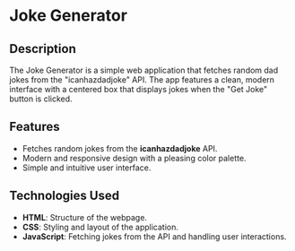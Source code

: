 # Joke Generator

## Description

The Joke Generator is a simple web application that fetches random dad jokes from the "icanhazdadjoke" API. The app features a clean, modern interface with a centered box that displays jokes when the "Get Joke" button is clicked.

## Features

- Fetches random jokes from the **icanhazdadjoke** API.
- Modern and responsive design with a pleasing color palette.
- Simple and intuitive user interface.

## Technologies Used

- **HTML**: Structure of the webpage.
- **CSS**: Styling and layout of the application.
- **JavaScript**: Fetching jokes from the API and handling user interactions.


